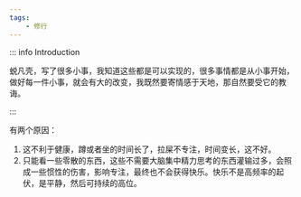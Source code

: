 ```yaml
---
tags:
    - 修行
---
```


::: info Introduction

蜕凡壳，写了很多小事，我知道这些都是可以实现的，很多事情都是从小事开始，做好每一件小事，就会有大的改变，我既然要寄情感于天地，那自然要受它的教诲。

:::

有两个原因：

1. 这不利于健康，蹲或者坐的时间长了，拉屎不专注，时间变长，这不好。
2. 只能看一些零散的东西，这些不需要大脑集中精力思考的东西灌输过多，会照成一些惯性的伤害，影响专注，最终也不会获得快乐。快乐不是高频率的起伏，是平静，然后可持续的高位。